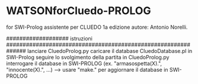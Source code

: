 # WATSONforCluedo-PROLOG

for SWI-Prolog
assistente per CLUEDO 1a edizione
autore: Antonio Norelli.

################### istruzioni ##############################################################
lanciare CluedoProlog.py
caricare il database CluedoDatabase.pl in SWI-Prolog
seguire lo svolgimento della partita in CluedoProlog.py
interrogare il database in SWI-PROLOG (ex. "armasospetta(X).", "innocente(X).", ...)
--> usare "make." per aggiornare il database in SWI-PROLOG
